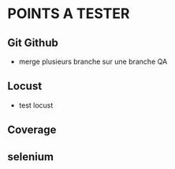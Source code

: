 # POINTS A TESTER

## Git Github
- merge plusieurs branche sur une branche QA

## Locust
- test locust

## Coverage

## selenium